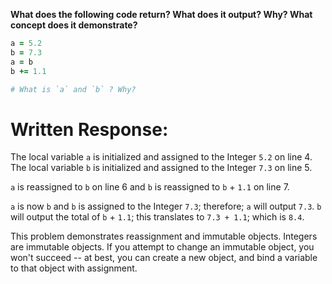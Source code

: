**What does the following code return? What does it output? Why? What concept does it demonstrate?**

```ruby
a = 5.2
b = 7.3
a = b
b += 1.1

# What is `a` and `b` ? Why?
```

# Written Response:

The local variable `a` is initialized and assigned to the Integer `5.2` on line 4. The local variable `b` is initialized and assigned to the Integer `7.3` on line 5.

`a` is reassigned to `b` on line 6 and `b` is reassigned to `b` + `1.1` on line 7.

`a` is now `b` and `b` is assigned to the Integer `7.3`; therefore; `a` will output `7.3`. 
`b` will output the total of `b` + `1.1`; this translates to `7.3 + 1.1`; which is `8.4`.

This problem demonstrates reassignment and immutable objects. Integers are immutable objects. If you attempt to change an immutable object, you won't succeed -- at best, you can create a new object, and bind a variable to that object with assignment.

